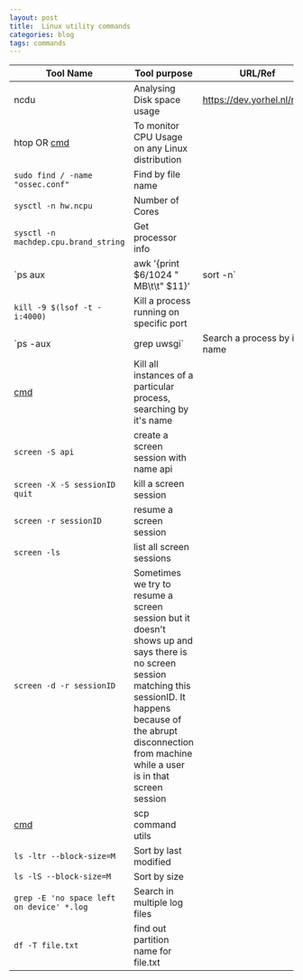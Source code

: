 ```yaml
---
layout: post
title:  Linux utility commands
categories: blog
tags: commands
---
```


| Tool Name | Tool purpose | URL/Ref
| ---------- | ---------- | ---------|
| ncdu | Analysing Disk space usage | https://dev.yorhel.nl/ncdu
| htop OR [cmd](https://gist.githubusercontent.com/prashantitis/e1d168fae1eeff2475bf994dd3987588/raw/98101dfc5d91216ccd0cd1b81dc8fccb2a74e8a2/cmd2) | To monitor CPU Usage on any Linux distribution | 
| `sudo find / -name "ossec.conf"` | Find by file name |
| `sysctl -n hw.ncpu` | Number of Cores |
| `sysctl -n machdep.cpu.brand_string` | Get processor info |
| `ps aux | awk '{print $6/1024 " MB\t\t" $11}'  | sort -n` | To display RAM usage process-wise |
| `kill -9 $(lsof -t -i:4000)`| Kill a process running on specific port |
| `ps -aux | grep uwsgi` | Search a process by it's name |
| [cmd](https://gist.github.com/prashantitis/c9a2a082d6f67a4c5ce885a49d3b3f96#file-cmd3) | Kill all instances of a particular process, searching by it's name |
| `screen -S api` | create a screen session with name api
| `screen -X -S sessionID quit` |  kill a screen session |
| `screen -r sessionID` | resume a screen session |
| `screen -ls` | list all screen sessions | 
| `screen -d -r sessionID` | Sometimes we try to resume a screen session but it doesn't shows up and says there is no screen session matching this sessionID. It happens because of the abrupt disconnection from machine while a user is in that screen session |
| [cmd](https://gist.github.com/prashantitis/eed9f37c15a2a1c250de1f7d74471b23#file-cmd4) | scp command utils |
| `ls -ltr --block-size=M` | Sort by last modified |
| `ls -lS --block-size=M` | Sort by size |
| `grep -E 'no space left on device' *.log` | Search in multiple log files |
| `df -T file.txt` | find out partition name for file.txt |
